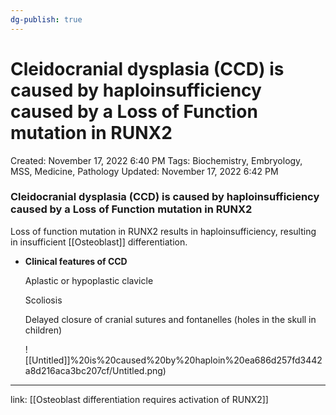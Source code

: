 ```yaml
---
dg-publish: true
---
```


# Cleidocranial dysplasia (CCD) is caused by haploinsufficiency caused by a Loss of Function mutation in RUNX2

Created: November 17, 2022 6:40 PM
Tags: Biochemistry, Embryology, MSS, Medicine, Pathology
Updated: November 17, 2022 6:42 PM

### Cleidocranial dysplasia (CCD) is caused by haploinsufficiency caused by a Loss of Function mutation in RUNX2

Loss of function mutation in RUNX2 results in haploinsufficiency, resulting in insufficient [[Osteoblast]] differentiation.

- ************************************************Clinical features of CCD************************************************
    
    Aplastic or hypoplastic clavicle
    
    Scoliosis
    
    Delayed closure of cranial sutures and fontanelles (holes in the skull in children)
    
    ![[Untitled]]%20is%20caused%20by%20haploin%20ea686d257fd3442a8d216aca3bc207cf/Untitled.png)
    

---

link: [[Osteoblast differentiation requires activation of RUNX2]]